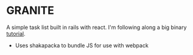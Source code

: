 # GRANITE

A simple task list built in rails with react. I'm following along a big binary [tutorial](https://courses.bigbinaryacademy.com/learn-rubyonrails/). 

- Uses shakapacka to bundle JS for use with webpack




